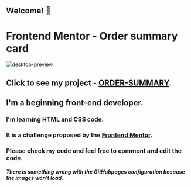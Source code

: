 ## Welcome! 👋

# Frontend Mentor - Order summary card

![desktop-preview](https://user-images.githubusercontent.com/91090905/146991261-abe20e97-55ed-4936-a723-df5437c433de.jpg)

## Click to see my project - <a href="https://jsmeyring.github.io/order-summary/" target="_blank">ORDER-SUMMARY</a>.

## I'm a beginning front-end developer.

### I'm learning HTML and CSS code.

### It is a challenge proposed by the [Frontend Mentor](https://www.frontendmentor.io/challenges/order-summary-component-QlPmajDUj).

### Please check my code and feel free to comment and edit the code.

##### There is something wrong with the GitHubpages configuration because the images won't load.



